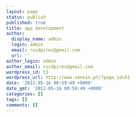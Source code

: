 ```yaml
---
layout: page
status: publish
published: true
title: app development
author:
  display_name: admin
  login: admin
  email: ruidpires@gmail.com
  url: ''
author_login: admin
author_email: ruidpires@gmail.com
wordpress_id: 51
wordpress_url: http://www.sennin.pt/?page_id=51
date: '2012-05-16 00:59:49 +0000'
date_gmt: '2012-05-16 00:59:49 +0000'
categories: []
tags: []
comments: []
---
```


